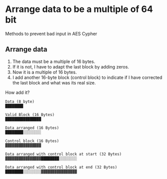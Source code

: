 Arrange data to be a multiple of 64 bit
=======================================

Methods to prevent bad input in AES Cypher

## Arrange data

1. The data must be a multiple of 16 bytes.
2. If it is not, I have to adapt the last block by adding zeros.
3. Now it is a multiple of 16 bytes.
4. I add another 16-byte block (control block) to indicate if I have corrected the last block and what was its real size.

How add it?

```
Data (8 byte)
████████

Valid Block (16 Bytes)
████████████████

Data arranged (16 Bytes)
████████░░░░░░░░

Control block (16 Bytes)
▓▓▓▓▓▓▓▓▓▓▓▓▓▓▓▓

Data arranged with control block at start (32 Bytes)
▓▓▓▓▓▓▓▓▓▓▓▓▓▓▓▓████████░░░░░░░░

Data arranged with control block at end (32 Bytes)
████████░░░░░░░░▓▓▓▓▓▓▓▓▓▓▓▓▓▓▓▓
```
